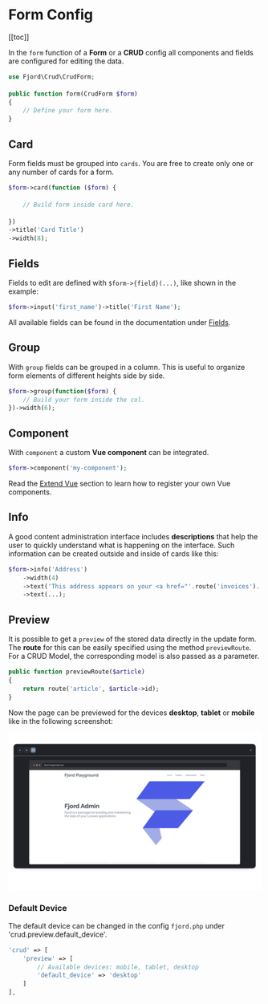 # Form Config

[[toc]]

In the `form` function of a **Form** or a **CRUD** config all components and fields are configured for editing the data.

```php
use Fjord\Crud\CrudForm;

public function form(CrudForm $form)
{
    // Define your form here.
}
```

## Card

Form fields must be grouped into `cards`. You are free to create only one or any number of cards for a form.

```php
$form->card(function ($form) {

    // Build form inside card here.

})
->title('Card Title')
->width(8);
```

## Fields

Fields to edit are defined with `$form->{field}(...)`, like shown in the example:

```php
$form->input('first_name')->title('First Name');
```

All available fields can be found in the documentation under [Fields](/docs/fields/introduction.html).

## Group

With `group` fields can be grouped in a column. This is useful to organize form elements of different heights side by side.

```php
$form->group(function($form) {
    // Build your form inside the col.
})->width(6);
```

## Component

With `component` a custom **Vue component** can be integrated.

```php
$form->component('my-component');
```

Read the [Extend Vue](/docs/basics/vue.html#bootstrap-vue) section to learn how to register your own Vue components.

## Info

A good content administration interface includes **descriptions** that help the user to quickly understand what is happening on the interface. Such information can be created outside and inside of cards like this:

```php
$form->info('Address')
    ->width(4)
    ->text('This address appears on your <a href="'.route('invoices').'">invoices</a>.')
    ->text(...);
```

## Preview

It is possible to get a `preview` of the stored data directly in the update form. The **route** for this can be easily specified using the method `previewRoute`. For a CRUD Model, the corresponding model is also passed as a parameter.

```php
public function previewRoute($article)
{
    return route('article', $article->id);
}
```

Now the page can be previewed for the devices **desktop**, **tablet** or **mobile** like in the following screenshot:

![Fjord Crud Preview](./preview.png 'Fjord Crud Preview')

### Default Device

The default device can be changed in the config `fjord.php` under 'crud.preview.default_device'.

```php
'crud' => [
    'preview' => [
        // Available devices: mobile, tablet, desktop
        'default_device' => 'desktop'
    ]
],
```
